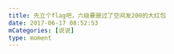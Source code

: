 ```yaml
---
title: 先立个flag吧，六级要是过了空间发200的大红包
date: 2017-06-17 08:52:53
mCategories: [说说]
type: moment
---
```


<div id="pics-20170617085253"></div>

<script>
var data = [
    {"link": "2017-06-17_000001.jpeg", "type": "shuoshuo"}
];
picsRender(data, "pics-20170617085253");
</script>
